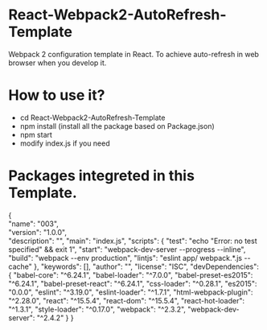 # React-Webpack2-AutoRefresh-Template
Webpack 2 configuration template in React.
To achieve auto-refresh in web browser when you develop it.

# How to use it?
* cd React-Webpack2-AutoRefresh-Template
* npm install (install all the package based on Package.json)
* npm start
* modify index.js if you need

# Packages integreted in this Template.
{  
  "name": "003",  
  "version": "1.0.0",  
  "description": "",
  "main": "index.js",
  "scripts": {
    "test": "echo \"Error: no test specified\" && exit 1",
    "start": "webpack-dev-server --progress --inline",
    "build": "webpack --env production",
    "lintjs": "eslint app/ webpack.*.js --cache"
  },
  "keywords": [],
  "author": "",
  "license": "ISC",
  "devDependencies": {
    "babel-core": "^6.24.1",
    "babel-loader": "^7.0.0",
    "babel-preset-es2015": "^6.24.1",
    "babel-preset-react": "^6.24.1",
    "css-loader": "^0.28.1",
    "es2015": "0.0.0",
    "eslint": "^3.19.0",
    "eslint-loader": "^1.7.1",
    "html-webpack-plugin": "^2.28.0",
    "react": "^15.5.4",
    "react-dom": "^15.5.4",
    "react-hot-loader": "^1.3.1",
    "style-loader": "^0.17.0",
    "webpack": "^2.3.2",
    "webpack-dev-server": "^2.4.2"
  }
}
